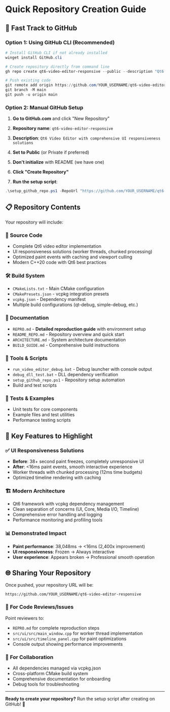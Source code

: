 # Quick Repository Creation Guide

## 🚀 Fast Track to GitHub

### Option 1: Using GitHub CLI (Recommended)
```powershell
# Install GitHub CLI if not already installed
winget install GitHub.cli

# Create repository directly from command line
gh repo create qt6-video-editor-responsive --public --description "Qt6 Video Editor with comprehensive UI responsiveness solutions"

# Push existing code
git remote add origin https://github.com/YOUR_USERNAME/qt6-video-editor-responsive.git
git branch -M main
git push -u origin main
```

### Option 2: Manual GitHub Setup
1. **Go to GitHub.com** and click "New Repository"
2. **Repository name**: `qt6-video-editor-responsive`
3. **Description**: `Qt6 Video Editor with comprehensive UI responsiveness solutions`
4. **Set to Public** (or Private if preferred)
5. **Don't initialize** with README (we have one)
6. **Click "Create Repository"**

7. **Run the setup script**:
```powershell
.\setup_github_repo.ps1 -RepoUrl "https://github.com/YOUR_USERNAME/qt6-video-editor-responsive.git"
```

## 📋 Repository Contents

Your repository will include:

### 📁 **Source Code**
- Complete Qt6 video editor implementation
- UI responsiveness solutions (worker threads, chunked processing)
- Optimized paint events with caching and viewport culling
- Modern C++20 code with Qt6 best practices

### 🛠️ **Build System**
- `CMakeLists.txt` - Main CMake configuration
- `CMakePresets.json` - vcpkg integration presets
- `vcpkg.json` - Dependency manifest
- Multiple build configurations (qt-debug, simple-debug, etc.)

### 📖 **Documentation**
- `REPRO.md` - **Detailed reproduction guide** with environment setup
- `README_REPO.md` - Repository overview and quick start
- `ARCHITECTURE.md` - System architecture documentation
- `BUILD_GUIDE.md` - Comprehensive build instructions

### 🔧 **Tools & Scripts**
- `run_video_editor_debug.bat` - Debug launcher with console output
- `debug_dll_test.bat` - DLL dependency verification
- `setup_github_repo.ps1` - Repository setup automation
- Build and test scripts

### 🧪 **Tests & Examples**
- Unit tests for core components
- Example files and test utilities
- Performance testing scripts

## 🎯 Key Features to Highlight

### ✅ **UI Responsiveness Solutions**
- **Before**: 38+ second paint freezes, completely unresponsive UI
- **After**: <16ms paint events, smooth interactive experience
- Worker threads with chunked processing (12ms time budgets)
- Optimized timeline rendering with caching

### 🏗️ **Modern Architecture**
- Qt6 framework with vcpkg dependency management
- Clean separation of concerns (UI, Core, Media I/O, Timeline)
- Comprehensive error handling and logging
- Performance monitoring and profiling tools

### 📊 **Demonstrated Impact**
- **Paint performance**: 38,048ms → <16ms (2,400x improvement)
- **UI responsiveness**: Frozen → Always interactive
- **User experience**: Appears broken → Professional smooth operation

## 🌐 Sharing Your Repository

Once pushed, your repository URL will be:
```
https://github.com/YOUR_USERNAME/qt6-video-editor-responsive
```

### 📢 **For Code Reviews/Issues**
Point reviewers to:
- `REPRO.md` for complete reproduction steps
- `src/ui/src/main_window.cpp` for worker thread implementation  
- `src/ui/src/timeline_panel.cpp` for paint optimizations
- Console output showing performance improvements

### 🤝 **For Collaboration**
- All dependencies managed via vcpkg.json
- Cross-platform CMake build system
- Comprehensive documentation for onboarding
- Debug tools for troubleshooting

---

**Ready to create your repository?** Run the setup script after creating on GitHub! 🚀
